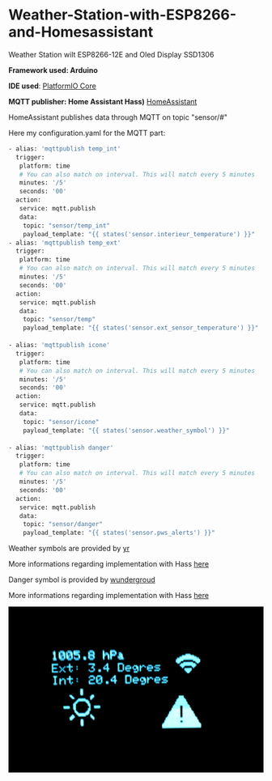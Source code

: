 # Weather-Station-with-ESP8266-and-Homesassistant
Weather Station wilt ESP8266-12E and Oled Display SSD1306 

**Framework used: Arduino**

**IDE used**:
[PlatformIO Core](http://platformio.org/get-started/cli)

**MQTT publisher: Home Assistant Hass)**
[HomeAssistant](https://home-assistant.io/)

HomeAssistant publishes data through MQTT on topic "sensor/#"

Here my configuration.yaml for the MQTT part:

```bash
- alias: 'mqttpublish temp_int'                                                      
  trigger:                                                                           
   platform: time                                                                    
   # You can also match on interval. This will match every 5 minutes                 
   minutes: '/5'                                                                     
   seconds: '00'                                                                     
  action:                                                                            
   service: mqtt.publish                                                             
   data:                                                                             
    topic: "sensor/temp_int"                                                         
    payload_template: "{{ states('sensor.interieur_temperature') }}"                 
- alias: 'mqttpublish temp_ext'                                                      
  trigger:                                                                           
   platform: time                                                                    
   # You can also match on interval. This will match every 5 minutes                 
   minutes: '/5'                                                                     
   seconds: '00'                                                                     
  action:                                                                            
   service: mqtt.publish                                                             
   data:                                                                             
    topic: "sensor/temp"                                                             
    payload_template: "{{ states('sensor.ext_sensor_temperature') }}"                
                                                                                     
- alias: 'mqttpublish icone'                                                         
  trigger:                                                                           
   platform: time                                                                    
   # You can also match on interval. This will match every 5 minutes                 
   minutes: '/5'                                                                     
   seconds: '00'                                                                     
  action:                                                                            
   service: mqtt.publish                                                             
   data:                                                                             
    topic: "sensor/icone"                                                            
    payload_template: "{{ states('sensor.weather_symbol') }}"                        
                                                                                     
- alias: 'mqttpublish danger'                                                        
  trigger:                                                                           
   platform: time                                                                    
   # You can also match on interval. This will match every 5 minutes                 
   minutes: '/5'                                                                     
   seconds: '00'                                                                     
  action:                                                                            
   service: mqtt.publish                                                             
   data:                                                                             
    topic: "sensor/danger"                                                           
    payload_template: "{{ states('sensor.pws_alerts') }}"

```

Weather symbols are provided by [yr](http://om.yr.no/symbol/)

More informations regarding implementation with Hass [here](https://home-assistant.io/components/sensor.yr/)

Danger symbol is provided by [wundergroud](https://www.wunderground.com/EU/FR/064.html)

More informations regarding implementation with Hass [here](https://home-assistant.io/components/sensor.wunderground/) 


![Alt text](./station.jpg)
